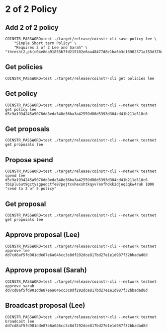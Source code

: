 # 2 of 2 Policy
## Add 2 of 2 policy
```
COINSTR_PASSWORD=test ./target/release/coinstr-cli save-policy lee \
    "Simple Short term Policy" \
    "Requires 2 of 2 Lee and Sarah" \
"thresh(2,pk(c04e8da91853b7fd215102e6aa48477d8e1ba6b3c16902371a153d3784a1b0f7),pk(ea527e059759d368a55253270454e58e9d6e4fe2e98d302d6e01821fa973259d))"
```

## Get policies
```
COINSTR_PASSWORD=test ./target/release/coinstr-cli get policies lee 
```

## Get policy
```
COINSTR_PASSWORD=test ./target/release/coinstr-cli --network testnet get policy lee d5c9a1934245a5076dd8eda548e36ba3a42559d08d5393d304cd41b211e518c6
```

## Get proposals
```
COINSTR_PASSWORD=test ./target/release/coinstr-cli --network testnet get proposals lee 
```

## Propose spend
```
COINSTR_PASSWORD=test ./target/release/coinstr-cli --network testnet spend lee d5c9a1934245a5076dd8eda548e36ba3a42559d08d5393d304cd41b211e518c6 tb1plu6ut9gctyzgpedctfe87pejtxvhexshtkqyv7anfhdxk2djeq3qkw4ruk 1000 "send to 3 of 5 policy"
```

## Get proposal
```
COINSTR_PASSWORD=test ./target/release/coinstr-cli --network testnet get proposals lee 
```

## Approve proposal (Lee)
```
COINSTR_PASSWORD=test ./target/release/coinstr-cli --network testnet approve lee dd7cd8af5fd901dde87e6a046cc3c8df292dce817bd27e1e1d987f32bbadad8d
```

## Approve proposal (Sarah)
```
COINSTR_PASSWORD=test ./target/release/coinstr-cli --network testnet approve sarah dd7cd8af5fd901dde87e6a046cc3c8df292dce817bd27e1e1d987f32bbadad8d
```

## Broadcast proposal (Lee)
```
COINSTR_PASSWORD=test ./target/release/coinstr-cli --network testnet broadcast lee dd7cd8af5fd901dde87e6a046cc3c8df292dce817bd27e1e1d987f32bbadad8d
```


